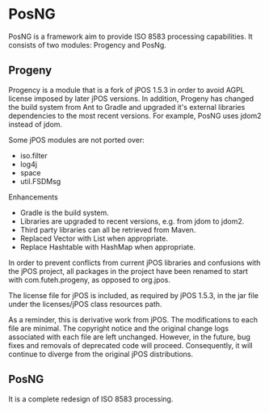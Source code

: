 # PosNG

PosNG is a framework aim to provide ISO 8583 processing capabilities.  It consists of two modules: Progency and PosNg.

## Progeny
Progency is a module that is a fork of jPOS 1.5.3 in order to avoid AGPL license imposed by later jPOS versions.  In addition, Progeny has changed the build system from Ant to Gradle and upgraded it's external libraries dependencies to the most recent versions.  For example, PosNG uses jdom2 instead of jdom.

Some jPOS modules are not ported over:
* iso.filter
* log4j
* space
* util.FSDMsg

Enhancements
* Gradle is the build system.
* Libraries are upgraded to recent versions, e.g. from jdom to jdom2.
* Third party libraries can all be retrieved from Maven.
* Replaced Vector with List when appropriate.
* Replace Hashtable with HashMap when appropriate.  

In order to prevent conflicts from current jPOS libraries and confusions with the jPOS project, all packages in the project have been renamed to start with com.futeh.progeny, as opposed to org.jpos.

The license file for jPOS is included, as required by jPOS 1.5.3, in the jar file under the licenses/jPOS class resources path.

As a reminder, this is derivative work from jPOS.  The modifications to each file are minimal.  The copyright notice and the original change logs associated with each file are left unchanged.  However, in the future, bug fixes and removals of deprecated code will proceed.  Consequently, it will continue to diverge from the original jPOS distributions.

## PosNG
It is a complete redesign of ISO 8583 processing.  


